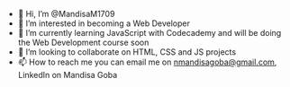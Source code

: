 - 👋 Hi, I’m @MandisaM1709
- 👀 I’m interested in becoming a Web Developer
- 🌱 I’m currently learning JavaScript with Codecademy and will be doing the Web Development course soon
- 💞️ I’m looking to collaborate on HTML, CSS and JS projects
- 📫 How to reach me you can email me on nmandisagoba@gmail.com, LinkedIn on Mandisa Goba

<!---
MandisaM1709/MandisaM1709 is a ✨ special ✨ repository because its `README.md` (this file) appears on your GitHub profile.
You can click the Preview link to take a look at your changes.
--->

